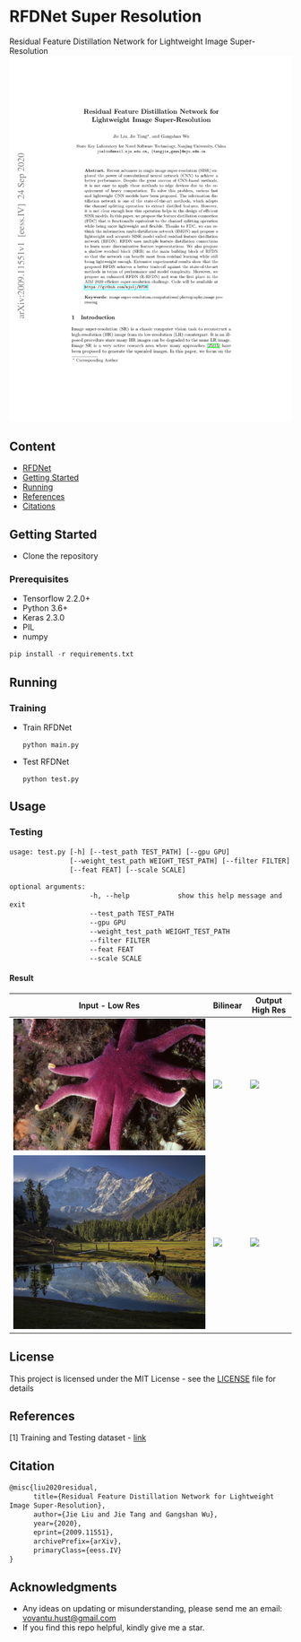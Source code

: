 # RFDNet Super Resolution
Residual Feature Distillation Network for Lightweight Image Super-Resolution
![teaser](RFDNet.png)
## Content
- [RFDNet](#rfdnet-super-resolution)
- [Getting Started](#getting-tarted)
- [Running](#running)
- [References](#references)
- [Citations](#citation)

## Getting Started

- Clone the repository

### Prerequisites

- Tensorflow 2.2.0+
- Python 3.6+
- Keras 2.3.0
- PIL
- numpy

```python
pip install -r requirements.txt
```

## Running
### Training 

- Train RFDNet 
    ```
    python main.py
    ```

- Test RFDNet
    ```
    python test.py
    ```
## Usage

### Testing
<!-- Download the weight [here](https://drive.google.com/file/d/1OjJYirwRa8cLGzzdRYRkjq_1FokyI80V/view?usp=sharing) and put it to the folder. -->
```
usage: test.py [-h] [--test_path TEST_PATH] [--gpu GPU]
               [--weight_test_path WEIGHT_TEST_PATH] [--filter FILTER]
               [--feat FEAT] [--scale SCALE]
```
```
optional arguments:
                    -h, --help            show this help message and exit
                    --test_path TEST_PATH
                    --gpu GPU
                    --weight_test_path WEIGHT_TEST_PATH
                    --filter FILTER
                    --feat FEAT
                    --scale SCALE
```

#### Result
| Input - Low Res | Bilinear | Output High Res |
| --- | --- | --- |
| ![](test/0001x2.png) | ![](test/0001x2_bilinear.png) | ![](test/0001x2_sr.png)|
| ![](test/0002x2.png) | ![](test/0002x2_bilinear.png) | ![](test/0002x2_sr.png)|

## License

This project is licensed under the MIT License - see the [LICENSE](https://github.com/tuvovan/RFDNet-ImageSuperResolution/blob/master/LICENSE) file for details

## References
[1] Training and Testing dataset - [link](http://www.eecs.berkeley.edu/Research/Projects/CS/vision/grouping/BSR/BSR_bsds500.tgz/)

## Citation
```
@misc{liu2020residual,
      title={Residual Feature Distillation Network for Lightweight Image Super-Resolution}, 
      author={Jie Liu and Jie Tang and Gangshan Wu},
      year={2020},
      eprint={2009.11551},
      archivePrefix={arXiv},
      primaryClass={eess.IV}
}
```
## Acknowledgments
- Any ideas on updating or misunderstanding, please send me an email: <vovantu.hust@gmail.com>
- If you find this repo helpful, kindly give me a star.

